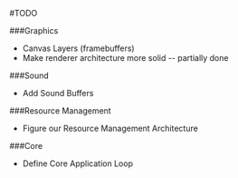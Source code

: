 #TODO

###Graphics

* Canvas Layers (framebuffers)
* Make renderer architecture more solid -- partially done

###Sound

* Add Sound Buffers

###Resource Management

* Figure our Resource Management Architecture

###Core

* Define Core Application Loop
